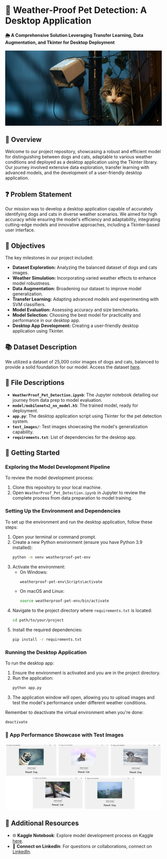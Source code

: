 # 🐾 Weather-Proof Pet Detection: A Desktop Application
#### 🌦️ A Comprehensive Solution Leveraging Transfer Learning, Data Augmentation, and Tkinter for Desktop Deployment

![Weather-Proof Pet Detection](cover_images/Cover_Image.png)

## 📖 Overview
Welcome to our project repository, showcasing a robust and efficient model for distinguishing between dogs and cats, adaptable to various weather conditions and deployed as a desktop application using the Tkinter library. Our journey involved extensive data exploration, transfer learning with advanced models, and the development of a user-friendly desktop application.

## ❓ Problem Statement
Our mission was to develop a desktop application capable of accurately identifying dogs and cats in diverse weather scenarios. We aimed for high accuracy while ensuring the model's efficiency and adaptability, integrating cutting-edge models and innovative approaches, including a Tkinter-based user interface.

## 🎯 Objectives
The key milestones in our project included:
* **Dataset Exploration:** Analyzing the balanced dataset of dogs and cats images.
* **Weather Simulation:** Incorporating varied weather effects to enhance model robustness.
* **Data Augmentation:** Broadening our dataset to improve model generalization.
* **Transfer Learning:** Adapting advanced models and experimenting with SVM classifiers.
* **Model Evaluation:** Assessing accuracy and size benchmarks.
* **Model Selection:** Choosing the best model for practicality and performance in our desktop app.
* **Desktop App Development:** Creating a user-friendly desktop application using Tkinter.

## 📚 Dataset Description
We utilized a dataset of 25,000 color images of dogs and cats, balanced to provide a solid foundation for our model. Access the dataset [here](https://www.kaggle.com/competitions/dogs-vs-cats/data).

## 📁 File Descriptions
- **`WeatherProof_Pet_Detection.ipynb`**: The Jupyter notebook detailing our journey from data prep to model evaluation.
- **`model/mobilenetv2_nn_model.h5`**: The trained model, ready for deployment.
- **`app.py`**: The desktop application script using Tkinter for the pet detection system.
- **`test_images/`**: Test images showcasing the model's generalization capability.
- **`requirements.txt`**: List of dependencies for the desktop app.

## 🚀 Getting Started

### Exploring the Model Development Pipeline
To review the model development process:
1. Clone this repository to your local machine.
2. Open `WeatherProof_Pet_Detection.ipynb` in Jupyter to review the complete process from data preparation to model training.

### Setting Up the Environment and Dependencies
To set up the environment and run the desktop application, follow these steps:
1. Open your terminal or command prompt.
2. Create a new Python environment (ensure you have Python 3.9 installed):
    ```bash
    python -m venv weatherproof-pet-env
    ```
3. Activate the environment:
    - On Windows:
      ```bash
      weatherproof-pet-env\Scripts\activate
      ```
    - On macOS and Linux:
      ```bash
      source weatherproof-pet-env/bin/activate
      ```
4. Navigate to the project directory where `requirements.txt` is located:
    ```bash
    cd path/to/your/project
    ```
5. Install the required dependencies:
    ```bash
    pip install -r requirements.txt
    ```

### Running the Desktop Application
To run the desktop app:
1. Ensure the environment is activated and you are in the project directory.
2. Run the application:
    ```bash
    python app.py
    ```
3. The application window will open, allowing you to upload images and test the model's performance under different weather conditions.

Remember to deactivate the virtual environment when you're done:
```bash
deactivate
```

### 📸 App Performance Showcase with Test Images
![App Performance Showcase with Test Images](cover_images/showcase.png)


## 🔗 Additional Resources
- 🌐 **Kaggle Notebook**: Explore model development process on Kaggle [here](https://www.kaggle.com/code/farzadnekouei/weather-proof-pet-detection-app).
- 🤝 **Connect on LinkedIn**: For questions or collaborations, connect on [LinkedIn](https://linkedin.com/in/farzad-nekouei-7535aa53/).


